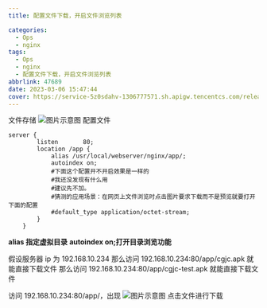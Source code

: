 ```yaml
---
title: 配置文件下载，开启文件浏览列表

categories:
  - Ops
  - nginx
tags:
  - Ops
  - nginx
  - 配置文件下载，开启文件浏览列表
abbrlink: 47689
date: 2023-03-06 15:47:44
cover: https://service-5z0sdahv-1306777571.sh.apigw.tencentcs.com/release/?uuid=7b62c5ec9b6b493f8211dfadad7aca39
---
```


文件存储
![图片示意图](https://raw.githubusercontent.com/zhangyuhannerv/picture-host-1/main/20230105173803.png)
配置文件

```shell
server {
        listen       80;
        location /app {
            alias /usr/local/webserver/nginx/app/;
            autoindex on;
            #下面这个配置开不开启效果是一样的
            #我还没发现有什么用
            #建议先不加。
            #猜测的应用场景：在网页上文件浏览时点击图片要求下载而不是预览就要打开下面的配置
			#default_type application/octet-stream;
        }
    }
```

**alias 指定虚拟目录**
**autoindex on;打开目录浏览功能**

假设服务器 ip 为 192.168.10.234
那么访问 192.168.10.234:80/app/cgjc.apk 就能直接下载文件
那么访问 192.168.10.234:80/app/cgjc-test.apk 就能直接下载文件

访问 192.168.10.234:80/app/，出现
![图片示意图](https://raw.githubusercontent.com/zhangyuhannerv/picture-host-1/main/20230105175652.png)
点击文件进行下载